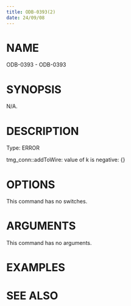 ```yaml
---
title: ODB-0393(2)
date: 24/09/08
---
```


# NAME

ODB-0393 - ODB-0393

# SYNOPSIS

N/A.

# DESCRIPTION

Type: ERROR

tmg_conn::addToWire: value of k is negative: {}

# OPTIONS

This command has no switches.

# ARGUMENTS

This command has no arguments.

# EXAMPLES

# SEE ALSO
